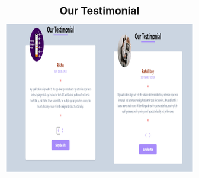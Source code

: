 <h1 align = 'center'> Our Testimonial</h1>
<img align = "left" alt "Img" width="900" height="400" src= "image.jpg">

